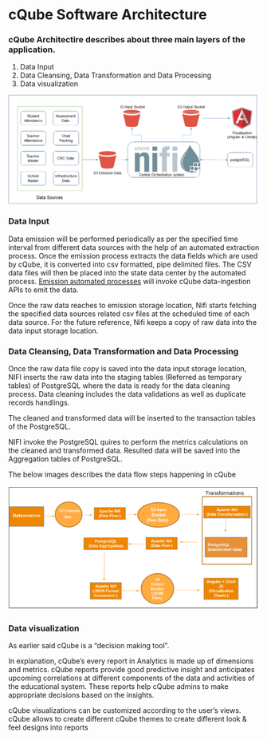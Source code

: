 # cQube Software Architecture


### cQube Architectire describes about three main layers of the application. 

1. Data Input
2. Data Cleansing, Data Transformation and Data Processing
3. Data visualization

![cQube software architecture](../.gitbook/assets/cQube%20software%20architecture.png)


### Data Input
Data emission will be performed periodically as per the specified time interval from different data sources with the help of an automated extraction process. Once the emission process extracts the data fields which are used by cQube, it is converted into csv formatted, pipe delimited files. The CSV data files will then be placed into the state data center by the automated process. 
[Emission automated processes](./emission-process-1.md) will invoke cQube data-ingestion APIs to emit the data. 

Once the raw data reaches to emission storage location, Nifi starts fetching the specified data sources related csv files at the scheduled time of each data source. 
For the future reference, Nifi keeps a copy of raw data into the data input storage location.

### Data Cleansing, Data Transformation and Data Processing
Once the raw data file copy is saved into the data input storage location, NIFI inserts the raw data into the staging tables (Referred as temporary tables) of PostgreSQL where the data is ready for the data cleaning process. Data cleaning includes the data validations as well as duplicate records handlings.

The cleaned and transformed data will be inserted to the transaction tables of the PostgreSQL.

NIFI invoke the PostgreSQL quires to perform the metrics calculations on the cleaned and transformed data. Resulted data will be saved into the Aggregation tables of PostgreSQL.

The below images describes the data flow steps happening in cQube


![cQube Dataflow](../.gitbook/assets/cQube%20dataflow.png)

### Data visualization
As earlier said cQube is a “decision making tool”. 

In explanation, cQube’s every report in Analytics is made up of dimensions and metrics. cQube reports provide good predictive insight and anticipates upcoming correlations at different components of the data and activities of the educational system. These reports help cQube admins to make appropriate decisions based on the insights. 

cQube visualizations can be customized according to the user’s views. cQube allows to create different cQube themes to create different look & feel designs into reports 






